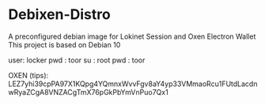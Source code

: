 # Debixen-Distro
A preconfigured debian image for Lokinet Session and Oxen Electron Wallet
This project is based on Debian 10

user: locker
pwd : toor
su : root
pwd : toor

OXEN (tips): 
LEZ7yhi39cpPA97X1KQpg4YQmnxWvvFgv8aY4yp33VMmaoRcu1FUtdLacdnwRyaZCgA8VNZACgTmX76pGkPbYmVnPuo7Qx1
